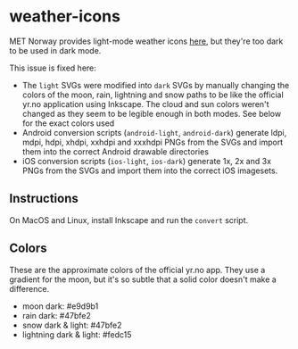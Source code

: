 # weather-icons

MET Norway provides light-mode weather icons [here](https://github.com/nrkno/yr-weather-symbols), 
but they're too dark to be used in dark mode. 

This issue is fixed here: 
- The `light` SVGs were modified into `dark` SVGs by manually changing the colors of the moon, 
rain, lightning and snow paths to be like the official yr.no application using Inkscape. The 
cloud and sun colors weren't changed as they seem to be legible enough in both modes. See 
below for the exact colors used
- Android conversion scripts (`android-light`, `android-dark`) generate ldpi, mdpi, hdpi, 
xhdpi, xxhdpi and xxxhdpi PNGs from the SVGs and import them into the correct Android drawable 
directories
- iOS conversion scripts (`ios-light`, `ios-dark`) generate 1x, 2x and 3x PNGs from the SVGs
and import them into the correct iOS imagesets.

## Instructions
On MacOS and Linux, install Inkscape and run the `convert` script. 

## Colors
These are the approximate colors of the official yr.no app. They use a gradient for the moon,
but it's so subtle that a solid color doesn't make a difference.

- moon dark: #e9d9b1
- rain dark: #47bfe2
- snow dark & light: #47bfe2
- lightning dark & light: #fedc15